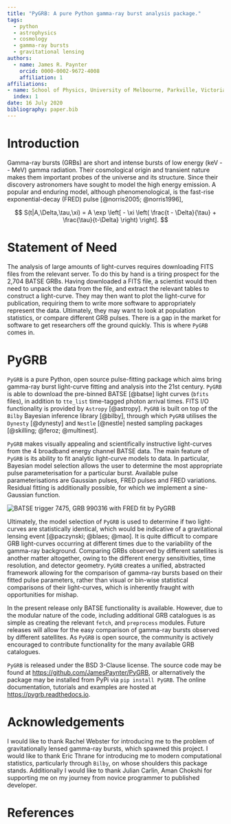 ```yaml
---
title: "PyGRB: A pure Python gamma-ray burst analysis package."
tags:
  - python
  - astrophysics
  - cosmology
  - gamma-ray bursts
  - gravitational lensing
authors:
  - name: James R. Paynter
    orcid: 0000-0002-9672-4008
    affiliation: 1
affiliations:
- name: School of Physics, University of Melbourne, Parkville, Victoria, 3010, Australia
  index: 1
date: 16 July 2020
bibliography: paper.bib
---
```



# Introduction


Gamma-ray bursts (GRBs) are short and intense bursts of low energy (keV -- MeV) gamma radiation.
Their cosmological origin and transient nature makes them important probes of the universe and its structure.
Since their discovery astronomers have sought to model the high energy emission.
A popular and enduring model, although phenomenological, is the fast-rise exponential-decay (FRED) pulse [@norris2005; @norris1996],

$$
S(t|A,\Delta,\tau,\xi) = A \exp \left[ - \xi \left(  \frac{t - \Delta}{\tau} + \frac{\tau}{t-\Delta}  \right)   \right].
$$

# Statement of Need

The analysis of large amounts of light-curves requires downloading FITS files from the relevant server.
To do this by hand is a tiring prospect for the 2,704 BATSE GRBs.
Having downloaded a FITS file, a scientist would then need to unpack the data from the file, and extract the relevant tables to construct a light-curve.
They may then want to plot the light-curve for publication, requiring them to write more software to appropriately represent the data.
Ultimately, they may want to look at population statistics, or compare different GRB pulses.
There is a gap in the market for software to get researchers off the ground quickly.
This is where `PyGRB` comes in.


# PyGRB

`PyGRB` is a pure Python, open source pulse-fitting package which aims bring gamma-ray burst light-curve fitting and analysis into the 21st century.
`PyGRB` is able to download the pre-binned BATSE [@batse] light curves (``bfits`` files), in addition to ``tte_list`` time-tagged photon arrival times.
FITS I/O functionality is provided by `Astropy` [@astropy]. `PyGRB` is built on top of the `Bilby` Bayesian inference library [@bilby], through which `PyGRB` utilises the `Dynesty` [@dynesty] and `Nestle` [@nestle] nested sampling packages [@skilling; @feroz; @multinest].

`PyGRB` makes visually appealing and scientifically instructive light-curves from the 4 broadband energy channel BATSE data.
The main feature of `PyGRB` is its ability to fit analytic light-curve models to data.
In particular, Bayesian model selection allows the user to determine the most appropriate pulse parameterisation for a particular burst.
Available pulse parameterisations are Gaussian pulses, FRED pulses and FRED variations.
Residual fitting is additionally possible, for which we implement a sine-Gaussian function.

![BATSE trigger 7475, GRB 990316 with FRED fit by `PyGRB`](../docs/source/images/B_7475__d_NL200__rates_F.png)


Ultimately, the model selection of `PyGRB` is used to determine if two light-curves are statistically identical, which would be indicative of a gravitational lensing event [@paczynski; @blaes; @mao].
It is quite difficult to compare GRB light-curves occurring at different times due to the variability of the gamma-ray background.
Comparing GRBs observed by different satellites is another matter altogether, owing to the different energy sensitivities, time resolution, and detector geometry.
`PyGRB` creates a unified, abstracted framework allowing for the comparison of gamma-ray bursts based on their fitted pulse parameters, rather than visual or bin-wise statistical comparisons of their light-curves, which is inherently fraught with opportunities for mishap.

In the present release only BATSE functionality is available.
However, due to the modular nature of the code, including additional GRB catalogues is as simple as creating the relevant `fetch`, and `preprocess` modules.
Future releases will allow for the easy comparison of gamma-ray bursts observed by different satellites.
As `PyGRB` is open source, the community is actively encouraged to contribute functionality for the many available GRB catalogues.

`PyGRB` is released under the BSD 3-Clause license.
The source code may be found at https://github.com/JamesPaynter/PyGRB, or alternatively the package may be installed from PyPi via ``pip install PyGRB``.
The online documentation, tutorials and examples are hosted at https://pygrb.readthedocs.io.

# Acknowledgements

I would like to thank Rachel Webster for introducing me to the problem of gravitationally lensed gamma-ray bursts, which spawned this project.
I would like to thank Eric Thrane for introducing me to modern computational statistics, particularly through `Bilby`, on whose shoulders this package stands.
Additionally I would like to thank Julian Carlin, Aman Chokshi for supporting me on my journey from novice programmer to published developer.

# References
